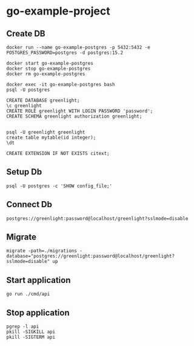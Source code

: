 # go-example-project

## Create DB

```shell
docker run --name go-example-postgres -p 5432:5432 -e POSTGRES_PASSWORD=postgres -d postgres:15.2

docker start go-example-postgres
docker stop go-example-postgres
docker rm go-example-postgres

docker exec -it go-example-postgres bash
psql -U postgres

CREATE DATABASE greenlight;
\c greenlight
CREATE ROLE greenlight WITH LOGIN PASSWORD 'password';
CREATE SCHEMA greenlight authorization greenlight;


psql -U greenlight greenlight
create table mytable(id integer);
\dt

CREATE EXTENSION IF NOT EXISTS citext;
```

## Setup Db

```shell
psql -U postgres -c 'SHOW config_file;'
```

## Connect Db

```
postgres://greenlight:password@localhost/greenlight?sslmode=disable
```

## Migrate

```shell
migrate -path=./migrations -database="postgres://greenlight:password@localhost/greenlight?sslmode=disable" up
```

## Start application

```shell
go run ./cmd/api    
```

## Stop application

```shell
pgrep -l api
pkill -SIGKILL api
pkill -SIGTERM api
```



